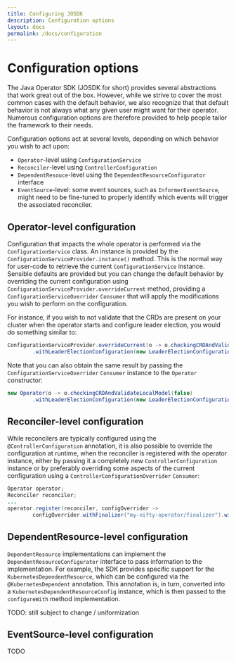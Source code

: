 ```yaml
---
title: Configuring JOSDK
description: Configuration options 
layout: docs
permalink: /docs/configuration
---
```


# Configuration options

The Java Operator SDK (JOSDK for short) provides several abstractions that work great out of the 
box. However, while we strive to cover the most common cases with the default behavior, we also 
recognize that that default behavior is not always what any given user might want for their 
operator. Numerous configuration options are therefore provided to help people tailor the 
framework to their needs.

Configuration options act at several levels, depending on which behavior you wish to act upon:
- `Operator`-level using `ConfigurationService`
- `Reconciler`-level using `ControllerConfiguration`
- `DependentResouce`-level using the `DependentResourceConfigurator` interface
- `EventSource`-level: some event sources, such as `InformerEventSource`, might need to be 
  fine-tuned to properly identify which events will trigger the associated reconciler.

## Operator-level configuration

Configuration that impacts the whole operator is performed via the `ConfigurationService` class. 
An instance is provided by the `ConfigurationServiceProvider.instance()` method. This is the 
normal way for user-code to retrieve the current `ConfigurationService` instance. Sensible 
defaults are provided but you can change the default behavior by overriding the current 
configuration using `ConfigurationServiceProvider.overrideCurrent` method, providing a 
`ConfigurationServiceOverrider` `Consumer` that will apply the modifications you wish to perform 
on the configuration.

For instance, if you wish to not validate that the CRDs are present on your cluster when the 
operator starts and configure leader election, you would do something similar to:

```java
ConfigurationServiceProvider.overrideCurrent(o -> o.checkingCRDAndValidateLocalModel(false)
        .withLeaderElectionConfiguration(new LeaderElectionConfiguration("bar", "barNS")));
```

Note that you can also obtain the same result by passing the `ConfigurationServiceOverrider` 
`Consumer` instance to the `Operator` constructor:

```java
new Operator(o -> o.checkingCRDAndValidateLocalModel(false)
        .withLeaderElectionConfiguration(new LeaderElectionConfiguration("bar","barNS")));
```

## Reconciler-level configuration

While reconcilers are typically configured using the `@ControllerConfiguration` annotation, it 
is also possible to override the configuration at runtime, when the reconciler is registered 
with the operator instance, either by passing it a completely new `ControllerConfiguration` 
instance or by preferably overriding some aspects of the current configuration using a 
`ControllerConfigurationOverrider` `Consumer`:

```java
Operator operator;
Reconciler reconciler;
...
operator.register(reconciler, configOverrider ->
        configOverrider.withFinalizer("my-nifty-operator/finalizer").withLabelSelector("foo=bar"));
```

## DependentResource-level configuration

`DependentResource` implementations can implement the `DependentResourceConfigurator` interface 
to pass information to the implementation. For example, the SDK 
provides specific support for the `KubernetesDependentResource`, which can be configured via the 
`@KubernetesDependent` annotation. This annotation is, in turn, converted into a 
`KubernetesDependentResourceConfig` instance, which is then passed to the `configureWith` method 
implementation.

TODO: still subject to change / uniformization

## EventSource-level configuration

TODO
